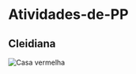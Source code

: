 # Atividades-de-PP

## Cleidiana 

![Casa vermelha](<img width="309" height="163" alt="image" src="https://github.com/user-attachments/assets/1f4a00df-8aa2-4745-955f-283218915ee6" />
)
